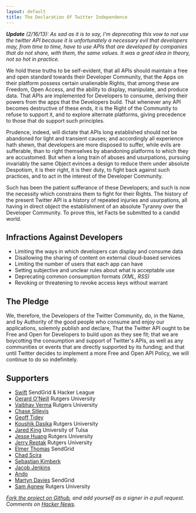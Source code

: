 ```yaml
---
layout: default
title: The Declaration Of Twitter Independence
---
```


*__Update__ (2/16/13): As sad as it is to say, I'm deprecating this vow to not use the
twitter API because it is unfortunately a necessary evil that developers may,
from time to time, have to use APIs that are developed by companies that do not
share, with them, the same values.  It was a great idea in theory, not so hot in practice.*

We hold these truths to be self-evident, that all APIs should maintain a free and open standard towards their Developer Community, that the Apps on their platform possess certain unalienable Rights, that among these are Freedom, Open Access, and the ability to display, manipulate, and produce data.  That APIs are implemented for Developers to consume, deriving their powers from the apps that the Developers build.  That whenever any API becomes destructive of these ends, it is the Right of the Community to refuse to support it, and to explore alternate platforms, giving precedence to those that do support such principles.

Prudence, indeed, will dictate that APIs long established should not be abandoned for light and transient causes; and accordingly all experience hath shewn, that developers are more disposed to suffer, while evils are sufferable, than to right themselves by abandoning platforms to which they are accustomed. But when a long train of abuses and usurpations, pursuing invariably the same Object evinces a design to reduce them under absolute Despotism, it is their right, it is their duty, to fight back against such practices, and to act in the interest of the Developer Community.

Such has been the patient sufferance of these Developers; and such is now the necessity which constrains them to fight for their Rights. The history of the present Twitter API is a history of repeated injuries and usurpations, all having in direct object the establishment of an absolute Tyranny over the Developer Community. To prove this, let Facts be submitted to a candid world.

## Infractions Against Developers

 - Limiting the ways in which developers can display and consume data
 - Disallowing the sharing of content on external cloud-based services
 - Limiting the number of users that each app can have
 - Setting subjective and unclear rules about what is acceptable use
 - Deprecating common consumption formats *(XML, RSS)*
 - Revoking or threatening to revoke access keys without warrant

## The Pledge

We, therefore, the Developers of the Twitter Community, do, in the Name, and by Authority of the good people who consume and enjoy our applications, solemnly publish and declare, That the Twitter API ought to be Free and Open for Developers to build upon as they see fit; that we are boycotting the consumption and support of Twitter's APIs, as well as any communities or events that are directly supported by its funding; and that until Twitter decides to implement a more Free and Open API Policy, we will continue to do so indefinitely.

## Supporters

* [Swift](http://theycallmeswift.com/) SendGrid & Hacker League
* [Gerard O'Neill](http://goneill.net/) Rutgers University
* [Vaibhav Verma](http://vverma.net/) Rutgers University
* [Chase Sillevis](https://chase.sillevis.net/)
* [Geoff Tidey](http://tidey.net)
* [Koushik Dasika](http://koushikdasika.com/) Rutgers University
* [Jared King](http://jaredtking.com/) University of Tulsa
* [Jesse Huang](http://ruslug.rutgers.edu/~jeshuang/) Rutgers University
* [Jerry Reptak](http://jreptak.com) Rutgers University
* [Elmer Thomas](http://www.thinkingserious.com) SendGrid
* [Chad Scira](http://chadscira.com)
* [Sebastian Kimberk](http://twitter.com/skimberk1)
* [Jacob Jenkins](http://twitter.com/xyzodiac)
* [Ando](http://twitter.com/__ando)
* [Martyn Davies](http://www.martyndavies.net) SendGrid
* [Sam Agnew](http://www.samshreds.com) Rutgers University

*[Fork the project on Github](https://github.com/theycallmeswift/declaration-of-twitter-independence), and add yourself as a signer in a pull request.  Comments on [Hacker News](http://news.ycombinator.org/item?id=4554327).*
